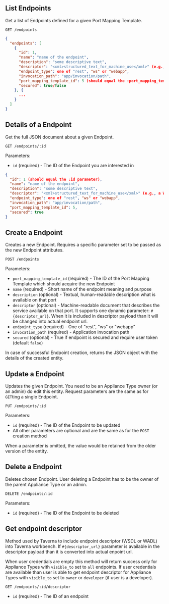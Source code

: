 ## List Endpoints

Get a list of Endpoints defined for a given Port Mapping Template.

```
GET /endpoints
```

```json
{
  "endpoints": [
    {
      "id": 1,
      "name": "name of the endpoint",
      "description": "some descriptive text",
      "descriptor": "<xml>structured_text_for_machine_use</xml>" (e.g., a WSDL document),
      "endpoint_type": one of "rest", "ws" or "webapp",
      "invocation_path": "app/invocation/path",
      "port_mapping_template_id": 5 (should equal the :port_mapping_template_id parameter),
      "secured": true/false
    }, {
      ...
    }
  ]
}
```

## Details of a Endpoint

Get the full JSON document about a given Endpoint.

```
GET /endpoints/:id
```

Parameters:

+ `id` (required) - The ID of the Endpoint you are interested in

```json
{
  "id": 1 (should equal the :id parameter),
  "name": "name of the endpoint",
  "description": "some descriptive text",
  "descriptor": "<xml>structured_text_for_machine_use</xml>" (e.g., a WSDL document),
  "endpoint_type": one of "rest", "ws" or "webapp",
  "invocation_path": "app/invocation/path",
  "port_mapping_template_id": 5,
  "secured": true
}
```


## Create a Endpoint

Creates a new Endpoint. Requires a specific parameter set to be passed as the new Endpoint attributes.

```
POST /endpoints
```

Parameters:

+ `port_mapping_template_id` (required) - The ID of the Port Mapping Template which should acquire the new Endpoint
+ `name` (required) - Short name of the endpoint meaning and purpose
+ `description` (optional) - Textual, human-readable description what is available on that port
+ `descriptor` (optional) - Machine-readable document that describes the service available on that port. It supports one dynamic parameter: `#{descriptor_url}`. When it is included in descriptor payload than it will be changed into actual endpoint url.
+ `endpoint_type` (required) - One of "rest", "ws" or "webapp"
+ `invocation_path` (required) - Application invocation path
+ `secured` (optional) - True if endpoint is secured and require user token (default `false`)

In case of successful Endpoint creation, returns the JSON object with the details of the created entity.


## Update a Endpoint

Updates the given Endpoint. You need to be an Appliance Type owner (or an admin) do edit this entity.
Request parameters are the same as for `GET`ting a single Endpoint.

```
PUT /endpoints/:id
```

Parameters:

+ `id` (required) - The ID of the Endpoint to be updated
+ All other parameters are optional and are the same as for the `POST` creation method

When a parameter is omitted, the value would be retained from the older version of the entity.


## Delete a Endpoint

Deletes chosen Endpoint. User deleting a Endpoint has to be the owner of the parent Appliance Type or an admin.

```
DELETE /endpoints/:id
```

Parameters:

+ `id` (required) - The ID of the Endpoint to be deleted

## Get endpoint descriptor

Method used by Taverna to include endpoint descriptor (WSDL or WADL) into Taverna workbench. If `#{descriptor_url}` parameter is available in the descriptor payload than it is converted into actual enpoint url.

When user credentials are empty this method will return success only for Appliance Types with `visible_to` set to `all` endpoints. If user credentials are available than user is able to get endpoint descriptor for Appliance Types with `visible_to` set to `owner` or `developer` (if user is a developer).

```
GET /endpoints/:id/descriptor
```

+ `id` (required) - The ID of an endpoint